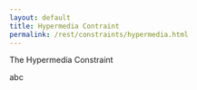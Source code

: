 ```yaml
---
layout: default
title: Hypermedia Contraint
permalink: /rest/constraints/hypermedia.html
---
```


The Hypermedia Constraint

abc